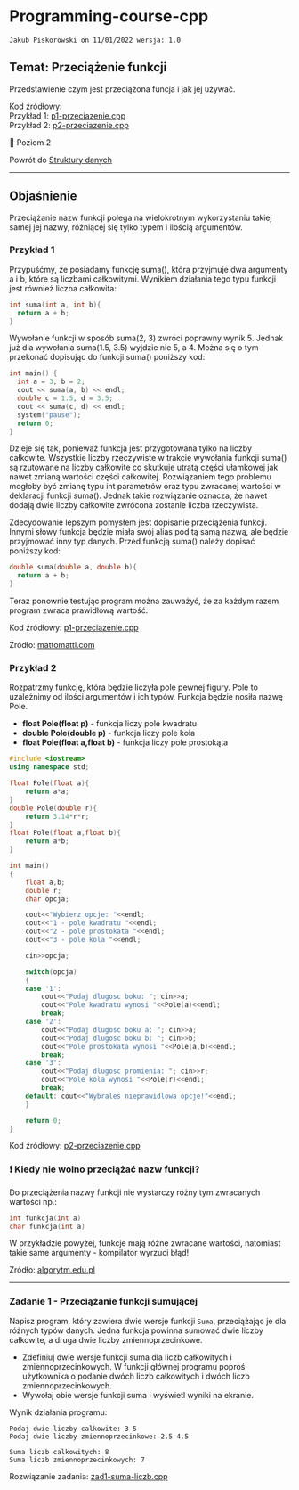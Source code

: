 # Programming-course-cpp

`Jakub Piskorowski on 11/01/2022 wersja: 1.0`

## Temat: Przeciążenie funkcji

Przedstawienie czym jest przeciążona funcja i jak jej używać.

Kod źródłowy: \
Przykład 1: [p1-przeciazenie.cpp](p1-przeciazenie.cpp) \
Przykład 2: [p2-przeciazenie.cpp](p2-przeciazenie.cpp)

&#x1F4D7; Poziom 2 

Powrót do [Struktury danych](/1-programowanie-strukturalne/1-3-struktury-danych/README.md)

---

## Objaśnienie

Przeciążanie nazw funkcji polega na wielokrotnym wykorzystaniu takiej samej jej nazwy, różniącej się tylko typem i ilością argumentów.

### Przykład 1

Przypuśćmy, że posiadamy funkcję suma(), która przyjmuje dwa argumenty a i b, które są liczbami całkowitymi. Wynikiem działania tego typu funkcji jest również liczba całkowita:

```cpp
int suma(int a, int b){
  return a + b;
}
```

Wywołanie funkcji w sposób suma(2, 3) zwróci poprawny wynik 5. Jednak już dla wywołania suma(1.5, 3.5) wyjdzie nie 5, a 4. Można się o tym przekonać dopisując do funkcji suma() poniższy kod:

```cpp
int main() {
  int a = 3, b = 2;
  cout << suma(a, b) << endl;
  double c = 1.5, d = 3.5;
  cout << suma(c, d) << endl;
  system("pause");
  return 0;
}
```

Dzieje się tak, ponieważ funkcja jest przygotowana tylko na liczby całkowite. Wszystkie liczby rzeczywiste w trakcie wywołania funkcji suma() są rzutowane na liczby całkowite co skutkuje utratą części ułamkowej jak nawet zmianą wartości części całkowitej. Rozwiązaniem tego problemu mogłoby być zmianę typu int parametrów oraz typu zwracanej wartości w deklaracji funkcji suma(). Jednak takie rozwiązanie oznacza, że nawet dodają dwie liczby całkowite zwrócona zostanie liczba rzeczywista.

Zdecydowanie lepszym pomysłem jest dopisanie przeciążenia funkcji. Innymi słowy funkcja będzie miała swój alias pod tą samą nazwą, ale będzie przyjmować inny typ danych. Przed funkcją suma() należy dopisać poniższy kod:

```cpp
double suma(double a, double b){
  return a + b;
}
```

Teraz ponownie testując program można zauważyć, że za każdym razem program zwraca prawidłową wartość.

Kod źródłowy: [p1-przeciazenie.cpp](p1-przeciazenie.cpp)

Źródło: [mattomatti.com](https://mattomatti.com/pl/cp11)

### Przykład 2

Rozpatrzmy funkcję, która będzie liczyła pole pewnej figury. Pole to uzależnimy od ilości argumentów i ich typów. Funkcja będzie nosiła nazwę Pole.

- **float Pole(float p)** - funkcja liczy pole kwadratu
- **double Pole(double p)** - funkcja liczy pole koła
- **float Pole(float a,float b)** - funkcja liczy pole prostokąta

```cpp
#include <iostream>
using namespace std;

float Pole(float a){
    return a*a;
}
double Pole(double r){
    return 3.14*r*r;
}
float Pole(float a,float b){
    return a*b;
}

int main()
{
    float a,b;
    double r;
    char opcja;

    cout<<"Wybierz opcje: "<<endl;
    cout<<"1 - pole kwadratu "<<endl;
    cout<<"2 - pole prostokata "<<endl;
    cout<<"3 - pole kola "<<endl;

    cin>>opcja;

    switch(opcja)
    {
    case '1':
        cout<<"Podaj dlugosc boku: "; cin>>a;
        cout<<"Pole kwadratu wynosi "<<Pole(a)<<endl;
        break;
    case '2':
        cout<<"Podaj dlugosc boku a: "; cin>>a;
        cout<<"Podaj dlugosc boku b: "; cin>>b;
        cout<<"Pole prostokata wynosi "<<Pole(a,b)<<endl;
        break;
    case '3':
        cout<<"Podaj dlugosc promienia: "; cin>>r;
        cout<<"Pole kola wynosi "<<Pole(r)<<endl;
        break;
    default: cout<<"Wybrales nieprawidlowa opcje!"<<endl;
    }

    return 0;
}
```

Kod źródłowy: [p2-przeciazenie.cpp](p2-przeciazenie.cpp)

### :exclamation: Kiedy nie wolno przeciążać nazw funkcji?

Do przeciążenia nazwy funkcji nie wystarczy  różny tym zwracanych wartości np.:

```cpp
int funkcja(int a)
char funkcja(int a)
```

W przykładzie powyżej, funkcje mają różne zwracane wartości, natomiast takie same argumenty - kompilator wyrzuci błąd!

Źródło: [algorytm.edu.pl](http://www.algorytm.edu.pl/funkcje-w-c/przecianie-nazw-funkcji.html)


---

### Zadanie 1 - Przeciążanie funkcji sumującej

Napisz program, który zawiera dwie wersje funkcji `Suma`, przeciążając je dla różnych typów danych. Jedna funkcja powinna sumować dwie liczby całkowite, a druga dwie liczby zmiennoprzecinkowe.

- Zdefiniuj dwie wersje funkcji suma dla liczb całkowitych i zmiennoprzecinkowych.
W funkcji głównej programu poproś użytkownika o podanie dwóch liczb całkowitych i dwóch liczb zmiennoprzecinkowych.
- Wywołaj obie wersje funkcji suma i wyświetl wyniki na ekranie.

Wynik działania programu:
``` text
Podaj dwie liczby calkowite: 3 5
Podaj dwie liczby zmiennoprzecinkowe: 2.5 4.5

Suma liczb calkowitych: 8
Suma liczb zmiennoprzecinkowych: 7
```

Rozwiązanie zadania: [zad1-suma-liczb.cpp](zad1-suma-liczb.cpp)